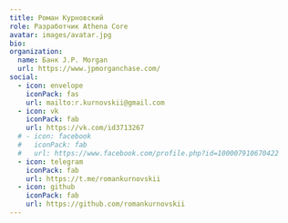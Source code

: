 ```yaml
---
title: Роман Курновский
role: Разработчик Athena Core
avatar: images/avatar.jpg
bio: 
organization:
  name: Банк J.P. Morgan
  url: https://www.jpmorganchase.com/
social:
  - icon: envelope
    iconPack: fas
    url: mailto:r.kurnovskii@gmail.com
  - icon: vk
    iconPack: fab
    url: https://vk.com/id3713267
  # - icon: facebook
  #   iconPack: fab
  #   url: https://www.facebook.com/profile.php?id=100007910670422
  - icon: telegram
    iconPack: fab
    url: https://t.me/romankurnovskii
  - icon: github
    iconPack: fab
    url: https://github.com/romankurnovskii
---
```

